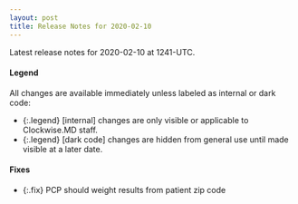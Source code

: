 ```yaml
---
layout: post
title: Release Notes for 2020-02-10
---
```


Latest release notes for 2020-02-10 at 1241-UTC.

<div class='legend' markdown='1'>

#### Legend

All changes are available immediately unless labeled as internal or dark code:

- {:.legend} [internal] changes are only visible or applicable to Clockwise.MD staff.
- {:.legend} [dark code] changes are hidden from general use until made visible at a later date.

</div>


<div class='fixes' markdown='1'>

#### Fixes

- {:.fix} PCP should weight results from patient zip code

</div>
